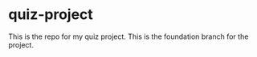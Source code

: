 # quiz-project
This is the repo for my quiz project. This is the foundation branch for the project.
